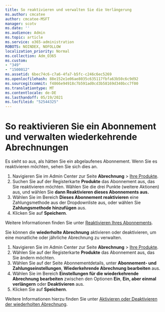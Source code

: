 ```yaml
---
title: So reaktivieren und verwalten Sie die Verlängerung
ms.author: cmcatee
author: cmcatee-MSFT
manager: scotv
ms.date: ''
ms.audience: Admin
ms.topic: article
ms.service: o365-administration
ROBOTS: NOINDEX, NOFOLLOW
localization_priority: Normal
ms.collection: Adm_O365
ms.custom:
- "349"
- "1500012"
ms.assetid: 6bec74c6-c7a6-4fa7-b5fc-c246c6ec5269
ms.openlocfilehash: 88e152e1e06ae8035c635117fbfa63b50c6c9d92
ms.sourcegitcommit: f4866e94918c7b591ad0cd3b58169d340bcc7f00
ms.translationtype: MT
ms.contentlocale: de-DE
ms.lasthandoff: 05/19/2021
ms.locfileid: "52544325"
---
```

# <a name="how-to-reactivate-a-subscription-and-manage-recurring-billing"></a>So reaktivieren Sie ein Abonnement und verwalten wiederkehrende Abrechnungen

Es sieht so aus, als hätten Sie ein abgelaufenes Abonnement. Wenn Sie es reaktivieren möchten, sehen Sie sich dies an.
  
1. Navigieren Sie im Admin Center zur Seite **Abrechnung** > [Ihre Produkte](https://go.microsoft.com/fwlink/p/?linkid=842054).
2. Suchen Sie auf der Registerkarte **Produkte** das Abonnement aus, das Sie reaktivieren möchten. Wählen Sie die drei Punkte (weitere Aktionen) aus, und wählen Sie **dann Reaktivieren dieses Abonnements aus.**
3. Wählen Sie im Bereich **Dieses Abonnement reaktivieren** eine Zahlungsmethode aus der Dropdownliste aus, oder wählen Sie **Zahlungsmethode hinzufügen** aus.
4. Klicken Sie auf **Speichern**.

Weitere Informationen finden Sie unter [Reaktivieren Ihres Abonnements](/microsoft-365/commerce/subscriptions/reactivate-your-subscription).

Sie können die **wiederholte Abrechnung** aktivieren oder deaktivieren, um eine monatliche oder jährliche Abrechnung zu verwalten.
  
1. Navigieren Sie im Admin Center zur Seite **Abrechnung** > [Ihre Produkte](https://go.microsoft.com/fwlink/p/?linkid=842054).
2. Wählen Sie auf der Registerkarte **Produkte** das Abonnement aus, das Sie ändern möchten.
3. Wählen Sie auf der Seite Abonnementdetails, unter **Abonnement- und Zahlungseinstellungen**, **Wiederkehrende Abrechnung bearbeiten** aus.
4. Wählen Sie im Bereich **Einstellungen für die wiederkehrende Abrechnung bearbeiten** zwischen den Optionen **Ein**, **Ein, aber einmal verlängern** oder **Deaktivieren** aus.
5. Klicken Sie auf **Speichern**.

Weitere Informationen hierzu finden Sie unter [Aktivieren oder Deaktivieren der wiederholten Abrechnung](/microsoft-365/commerce/subscriptions/renew-your-subscription#turn-recurring-billing-off-or-on).